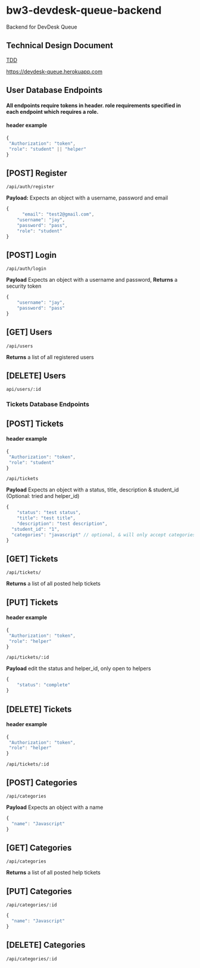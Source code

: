 # bw3-devdesk-queue-backend
Backend for DevDesk Queue

## Technical Design Document
[TDD](https://docs.google.com/document/d/1NNdDonJhEtS1wGPb88NQR7Fg2C0gkBwX51sXeloip68/edit#)


https://devdesk-queue.herokuapp.com





## User Database Endpoints 

#### All endpoints require tokens in header. role requirements specified in each endpoint which requires a role.

#### header example 

 ```js 
{
  "Authorization": "token",
  "role": "student" || "helper"
}
```

 ## [POST] Register
 
 `/api/auth/register` 

 **Payload:** Expects an object with a username, password and email 

```js
{
	  "email": "test2@gmail.com",
    "username": "jay",
    "password": "pass",
    "role": "student"
}
```

## [POST] Login

`/api/auth/login`

**Payload** Expects an object with a username and password, **Returns** a security token

```js 
{
    "username": "jay",
    "password": "pass"
}
```

## [GET] Users

`/api/users`

**Returns** a list of all registered users  

## [DELETE] Users

`api/users/:id`

### Tickets Database Endpoints 

## [POST] Tickets

#### header example 

 ```js 
{
  "Authorization": "token",
  "role": "student"
}
```

`/api/tickets` 

**Payload** Expects an object with a status, title, description & student_id (Optional: tried and helper_id) 

```js 
{
	"status": "test status",
	"title": "test title",
	"description": "test description",
  "student_id": "1",
  "categories": "javascript" // optional, & will only accept categories in the categories table
}
```

 ## [GET] Tickets
 
 `/api/tickets/`  
 
 **Returns** a list of all posted help tickets 

 ## [PUT] Tickets

#### header example 

 ```js 
{
  "Authorization": "token",
  "role": "helper"
}
```

`/api/tickets/:id`  

**Payload** edit the status and helper_id, only open to helpers

```js 
{
	"status": "complete"
}
```

## [DELETE] Tickets

#### header example 

 ```js 
{
  "Authorization": "token",
  "role": "helper"
}
```

`/api/tickets/:id` 


## [POST] Categories

`/api/categories` 

**Payload** Expects an object with a name

```js 
{
  "name": "Javascript"
}
```

 ## [GET] Categories
 
 `/api/categories`  
 
 **Returns** a list of all posted help tickets 

## [PUT] Categories 

`/api/categories/:id`

```js 
{
  "name": "Javascript"
}
```


## [DELETE] Categories 

`/api/categories/:id`